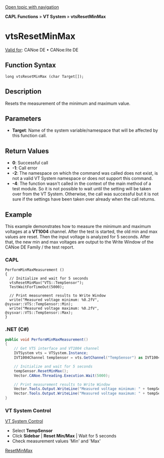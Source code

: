 [Open topic with navigation](../../../../../CANoeDEFamily.htm#Topics/CAPLFunctions/VTSystem/Functions/CAPLfunctionVTSvtsResetMinMax.md)

**CAPL Functions** » **VT System** » **vtsResetMinMax**

# vtsResetMinMax

[Valid for](../../../Shared/FeatureAvailability.md): CANoe DE • CANoe:lite DE

## Function Syntax

```plaintext
long vtsResetMinMax (char Target[]);
```

## Description

Resets the measurement of the minimum and maximum value.

## Parameters

- **Target**: Name of the system variable/namespace that will be affected by this function call.

## Return Values

- **0**: Successful call
- **-1**: Call error
- **-2**: The namespace on which the command was called does not exist, is not a valid VT System namespace or does not support this command.
- **-4**: The function wasn't called in the context of the main method of a test module. So it is not possible to wait until the setting will be taken over from the VT System. Otherwise, the call was successful but it is not sure if the settings have been taken over already when the call returns.

## Example

This example demonstrates how to measure the minimum and maximum voltages at a **VT1004** channel. After the test is started, the old min and max values are reset. Then the input voltage is analyzed for 5 seconds. After that, the new min and max voltages are output to the Write Window of the CANoe DE Family / the test report.

### CAPL

```plaintext
PerformMinMaxMeasurement ()
{
  // Initialize and wait for 5 seconds
  vtsResetMinMax("VTS::TempSensor");
  TestWaitForTimeOut(5000);

  // Print measurement results to Write Window
  write("Measured voltage minimum: %0.2fV", @sysvar::VTS::TempSensor::Min);
  write("Measured voltage maximum: %0.2fV", @sysvar::VTS::TempSensor::Max);
}
```

### .NET (C#)

```csharp
public void PerformMinMaxMeasurement()
{
    // Get VTS interface and VT1004 channel
    IVTSystem vts = VTSystem.Instance;
    IVT1004Channel tempSensor = vts.GetChannel("TempSensor") as IVT1004Channel;

    // Initialize and wait for 5 seconds
    tempSensor.ResetMinMax();
    Vector.CANoe.Threading.Execution.Wait(5000);

    // Print measurement results to Write Window
    Vector.Tools.Output.WriteLine("Measured voltage minimum: " + tempSensor.Min.Value.ToString() + "V");
    Vector.Tools.Output.WriteLine("Measured voltage maximum: " + tempSensor.Max.Value.ToString() + "V");
}
```

### VT System Control

[VT System Control](../../../CANoeCANalyzer/VTSystem/VTSystemControl/VTSControl.md)

- Select **TempSensor**
- Click **Sidebar** | **Reset Min/Max** | Wait for 5 seconds
- Check measurement values 'Min' and 'Max'

[ResetMinMax](CAPLfunctionVTSResetMinMax.md)
